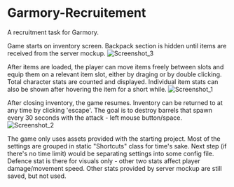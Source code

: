 # Garmory-Recruitement

A recruitment task for Garmory.

Game starts on inventory screen. Backpack section is hidden until items are received from the server mockup.
![Screenshot_3](https://github.com/user-attachments/assets/2dd35a9b-a082-42d4-bc9c-f83ee0bb06b6)

After items are loaded, the player can move items freely between slots and equip them on a relevant item slot, either by draging or by double clicking. Total character stats are counted and displayed. Individual item stats can also be shown after hovering the item for a short while.
![Screenshot_1](https://github.com/user-attachments/assets/a0f85afd-194f-4c22-93e0-2a92e378876c)

After closing inventory, the game resumes. Inventory can be returned to at any time by clicking 'escape'. The goal is to destroy barrels that spawn every 30 seconds with the attack - left mouse button/space. 
![Screenshot_2](https://github.com/user-attachments/assets/0395590f-2432-46a7-8b35-ef5e2cf1f401)

The game only uses assets provided with the starting project. Most of the settings are grouped in static "Shortcuts" class for time's sake. Next step (if there's no time limit) would be separating settings into some config file. Defence stat is there for visuals only - other two stats affect player damage/movement speed. Other stats provided by server mockup are still saved, but not used.

